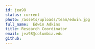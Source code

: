 ```yaml
---
id: jea98
status: current
photo: /assets/uploads/team/edwin.jpg
full_name:  Edwin Adkins
title: Research Coordinator
email: jea98@columbia.edu
github: 
---
```


